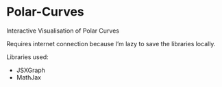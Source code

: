 # Polar-Curves
Interactive Visualisation of Polar Curves

Requires internet connection because I’m lazy to save the libraries locally.

Libraries used:
* JSXGraph
* MathJax